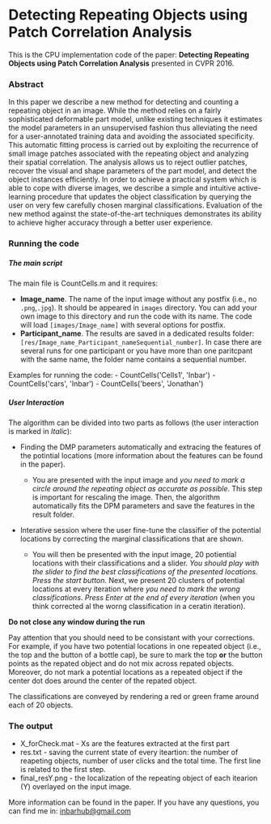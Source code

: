 # Detecting Repeating Objects using Patch Correlation Analysis

This is the CPU implementation code of the paper: **Detecting Repeating Objects using Patch Correlation Analysis** presented in CVPR 2016.

### Abstract
In this paper we describe a new method for detecting and counting a repeating object in an image. While the method relies on a fairly sophisticated deformable part model, unlike existing techniques it estimates the model parameters in an unsupervised fashion thus alleviating the need for a user-annotated training data and avoiding the associated specificity. This automatic fitting process is carried out by exploiting the recurrence of small image patches associated with the repeating object and analyzing their spatial correlation. The analysis allows us to reject outlier patches, recover the visual and shape parameters of the part model, and detect the object instances efficiently. In order to achieve a practical system which is able to cope with diverse images, we describe a simple and intuitive active-learning procedure that updates the object classification by querying the user on very few carefully chosen marginal classifications. Evaluation of the new method against the state-of-the-art techniques demonstrates its ability to achieve higher accuracy through a better user experience.

### Running the code

##### The main script

The main file is CountCells.m and it requires:
- **Image_name**. The name of the input image without any postfix (i.e., no `.png`,`.jpg`). It should be appeared in `images` directory. You can add your own image to this directory and run the code with its name. The code will load `[images/Image_name]` with several options for postfix.
- **Participant_name**. The results are saved in a dedicated results folder: `[res/Image_name_Participant_nameSequential_number]`. In case there are several runs for one participant or you have more than one paritcpant with the same name, the folder name contains a sequential number.

Examples for running the code: 
     - CountCells('Cells1', 'Inbar')
     - CountCells('cars', 'Inbar')
     - CountCells('beers', 'Jonathan')

##### User Interaction

The algorithm can be divided into two parts as follows (the user interaction is marked in *Italic*): 

- Finding the DMP parameters automatically and extracing the features of the potintial locations (more information about the features can be found in the paper).
   - You are presented with the input image and *you need to mark a circle around the repeating object as accurate as possible*. This step is important for rescaling the image. Then, the algorithm automatically fits the DPM parameters and save the features in the result folder.

- Interative session where the user fine-tune the classifier of the potential locations by correcting the marginal classifications that are shown.
   - You will then be presented with the input image, 20 potiential locations with their classifications and a slider. *You should play with the slider to find the best classifications of the presented locations.*
*Press the start button.*
Next, we present 20 clusters of potential locations at every iteration where *you need to mark the wrong classifications*. *Press Enter at the end of every iteration* (when you think corrected al the worng classification in a ceratin iteration).

**Do not close any window during the run**

Pay attention that you should need to be consistant with your corrections. For example, if you have two potential locations in one repeated object (i.e., the top and the button of a bottle cap), be sure to mark the top **or** the button points as the repated object and do not mix across repated objects. Moreover, do not mark a potential locations as a repeated object if the center dot does around the center of the repated object.

The classifications are conveyed by rendering a red or green frame around each of 20 objects.

### The output
- X_forCheck.mat - Xs are the features extracted at the first part
- res.txt - saving the current state of every iteartion: the number of reapeting objects, number of user clicks and the total time. The first line is related to the first step.
- final_resY.png - the localization of the repeating object of each itearion (Y) overlayed on the input image.

More information can be found in the paper. If you have any questions, you can find me in: inbarhub@gmail.com
